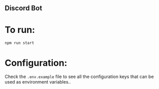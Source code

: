 ## Discord Bot

# To run:

`npm run start`

# Configuration:

Check the `.env.example` file to see all the configuration keys that can be used as environment variables..
